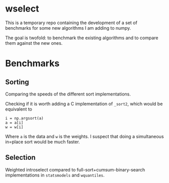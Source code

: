 # wselect
This is a temporary repo containing the development of a set of benchmarks for some new algorithms I am adding to numpy.

The goal is twofold: to benchmark the existing algorithms and to compare them against the new ones.

# Benchmarks

## Sorting
Comparing the speeds of the different sort implementations.

Checking if it is worth adding a C implementation of `_sort2`, which would be equivalent to

    i = np.argsort(a)
    a = a[i]
    w = w[i]

Where `a` is the data and `w` is the weights. I suspect that doing a simultaneous in=place sort would be much faster.

## Selection

Weighted introselect compared to full-sort+cumsum-binary-search implementations in `statsmodels` and `wquantiles`.
